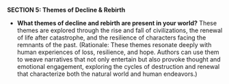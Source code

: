 
**SECTION 5: Themes of Decline & Rebirth**
- **What themes of decline and rebirth are present in your world?** These themes are explored through the rise and fall of civilizations, the renewal of life after catastrophe, and the resilience of characters facing the remnants of the past. (Rationale: These themes resonate deeply with human experiences of loss, resilience, and hope. Authors can use them to weave narratives that not only entertain but also provoke thought and emotional engagement, exploring the cycles of destruction and renewal that characterize both the natural world and human endeavors.)